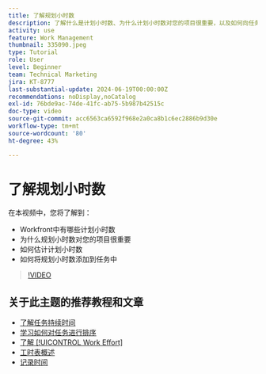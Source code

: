 ```yaml
---
title: 了解规划小时数
description: 了解什么是计划小时数、为什么计划小时数对您的项目很重要，以及如何向任务添加计划小时数。
activity: use
feature: Work Management
thumbnail: 335090.jpeg
type: Tutorial
role: User
level: Beginner
team: Technical Marketing
jira: KT-8777
last-substantial-update: 2024-06-19T00:00:00Z
recommendations: noDisplay,noCatalog
exl-id: 76bde9ac-74de-41fc-ab75-5b987b42515c
doc-type: video
source-git-commit: acc6563ca6592f968e2a0ca8b1c6ec2886b9d30e
workflow-type: tm+mt
source-wordcount: '80'
ht-degree: 43%

---
```


# 了解规划小时数

在本视频中，您将了解到：

* Workfront中有哪些计划小时数
* 为什么规划小时数对您的项目很重要
* 如何估计计划小时数
* 如何将规划小时数添加到任务中

>[!VIDEO](https://video.tv.adobe.com/v/335090/?quality=12&learn=on)


## 关于此主题的推荐教程和文章

* [了解任务持续时间](/help/manage-work/tasks/understand-task-durations.md)
* [学习如何对任务进行排序](/help/manage-work/tasks/learn-to-sequence-tasks.md)
* [了解 [!UICONTROL Work Effort]](/help/manage-work/tasks/understand-work-effort.md)
* [工时表概述](https://experienceleague.adobe.com/en/docs/workfront/using/timesheets/details/timesheets-overview)
* [记录时间](https://experienceleague.adobe.com/en/docs/workfront/using/timesheets/create-and-manage-timesheets-in-adobe-workfront/log-time)
